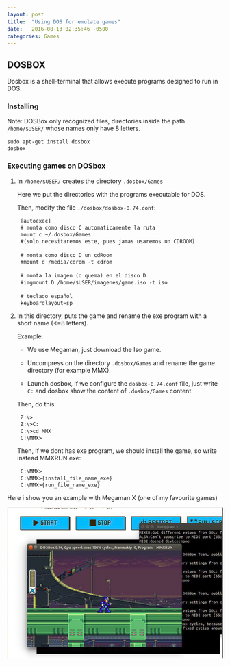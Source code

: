 ```yaml
---
layout: post
title:  "Using DOS for emulate games"
date:   2016-08-13 02:35:46 -0500
categories: Games
---
```

## DOSBOX

Dosbox is a shell-terminal that allows execute programs designed to run in DOS.

### Installing

Note: DOSBox only recognized files, directories inside the path `/home/$USER/` whose names only have 8 letters.

    sudo apt-get install dosbox
    dosbox

### Executing games on DOSbox

1. In `/home/$USER/` creates the directory `.dosbox/Games`

   Here we put the directories with the programs executable for DOS.

   Then, modify the file `./dosbox/dosbox-0.74.conf`:

        [autoexec]
        # monta como disco C automaticamente la ruta
        mount c ~/.dosbox/Games
        #(solo necesitaremos este, pues jamas usaremos un CDROOM)

        # monta como disco D un cdRoom
        #mount d /media/cdrom -t cdrom

        # monta la imagen (o quema) en el disco D
        #imgmount D /home/$USER/imagenes/game.iso -t iso

        # teclado español
        keyboardlayout=sp

2. In this directory, puts the game and rename the exe program with a short name (<=8 letters).

    Example:

    * We use Megaman, just download the Iso game.

    * Uncompress on the directory `.dosbox/Games` and rename the game directory (for example MMX).

    * Launch dosbox, if we configure the `dosbox-0.74.conf` file, just write `C:` and dosbox show the content of `.dosbox/Games` content.

    Then, do this:

        Z:\>
        Z:\>C:
        C:\>cd MMX
        C:\MMX>

    Then, if we dont has exe program, we should install the game, so write instead MMXRUN.exe:

        C:\MMX>
        C:\MMX>{install_file_name_exe}
        C:\MMX>{run_file_name_exe}

Here i show you an example with Megaman X (one of my favourite games)

![DOS Example](/assets/games/dos_example.png)
